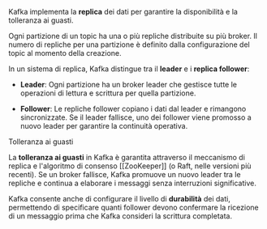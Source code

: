 Kafka implementa la **replica** dei dati per garantire la disponibilità e la tolleranza ai guasti.

Ogni partizione di un topic ha una o più repliche distribuite su più broker. Il numero di repliche per una partizione è definito dalla configurazione del topic al momento della creazione. 

In un sistema di replica, Kafka distingue tra il **leader** e i **replica follower**:

-  **Leader**: Ogni partizione ha un broker leader che gestisce tutte le operazioni di lettura e scrittura per quella partizione.

-  **Follower**: Le repliche follower copiano i dati dal leader e rimangono sincronizzate. Se il leader fallisce, uno dei follower viene promosso a nuovo leader per garantire la continuità operativa. 

Tolleranza ai guasti 

 La **tolleranza ai guasti** in Kafka è garantita attraverso il meccanismo di replica e l'algoritmo di consenso [[ZooKeeper]] (o Raft, nelle versioni più recenti). 
 Se un broker fallisce, Kafka promuove un nuovo leader tra le repliche e continua a elaborare i messaggi senza interruzioni significative. 
 
 Kafka consente anche di configurare il livello di **durabilità** dei dati, permettendo di specificare quanti follower devono confermare la ricezione di un messaggio prima che Kafka consideri la scrittura completata.

